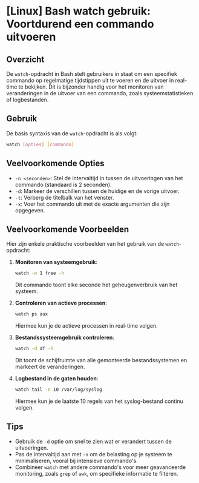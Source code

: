 # [Linux] Bash watch gebruik: Voortdurend een commando uitvoeren

## Overzicht
De `watch`-opdracht in Bash stelt gebruikers in staat om een specifiek commando op regelmatige tijdstippen uit te voeren en de uitvoer in real-time te bekijken. Dit is bijzonder handig voor het monitoren van veranderingen in de uitvoer van een commando, zoals systeemstatistieken of logbestanden.

## Gebruik
De basis syntaxis van de `watch`-opdracht is als volgt:

```bash
watch [opties] [commando]
```

## Veelvoorkomende Opties
- `-n <seconden>`: Stel de intervaltijd in tussen de uitvoeringen van het commando (standaard is 2 seconden).
- `-d`: Markeer de verschillen tussen de huidige en de vorige uitvoer.
- `-t`: Verberg de titelbalk van het venster.
- `-x`: Voer het commando uit met de exacte argumenten die zijn opgegeven.

## Veelvoorkomende Voorbeelden
Hier zijn enkele praktische voorbeelden van het gebruik van de `watch`-opdracht:

1. **Monitoren van systeemgebruik**:
   ```bash
   watch -n 1 free -h
   ```
   Dit commando toont elke seconde het geheugenverbruik van het systeem.

2. **Controleren van actieve processen**:
   ```bash
   watch ps aux
   ```
   Hiermee kun je de actieve processen in real-time volgen.

3. **Bestandssysteemgebruik controleren**:
   ```bash
   watch -d df -h
   ```
   Dit toont de schijfruimte van alle gemonteerde bestandssystemen en markeert de veranderingen.

4. **Logbestand in de gaten houden**:
   ```bash
   watch tail -n 10 /var/log/syslog
   ```
   Hiermee kun je de laatste 10 regels van het syslog-bestand continu volgen.

## Tips
- Gebruik de `-d` optie om snel te zien wat er verandert tussen de uitvoeringen.
- Pas de intervaltijd aan met `-n` om de belasting op je systeem te minimaliseren, vooral bij intensieve commando's.
- Combineer `watch` met andere commando's voor meer geavanceerde monitoring, zoals `grep` of `awk`, om specifieke informatie te filteren.